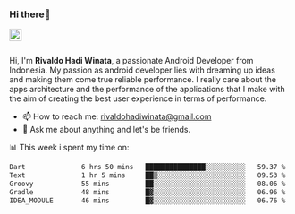 ### Hi there👋
<a href="https://www.linkedin.com/in/rivaldohadiwinata/">
  <img align="left" alt="Rivaldo's LinkedIN" width="22px" src="https://upload.wikimedia.org/wikipedia/commons/8/81/LinkedIn_icon.svg" />
</a>

<br/>
<br/>

Hi, I'm **Rivaldo Hadi Winata**, a passionate Android Developer from Indonesia. 
My passion as android developer lies with dreaming up ideas and making them come true reliable performance. 
I really care about the apps architecture and the performance of the applications that I make with the aim of creating the best user experience in terms of performance.

- 📫 How to reach me: [rivaldohadiwinata@gmail.com](mailto:rivaldohadiwinata@gmail.com)
- 💬 Ask me about anything and let's be friends.

📊 This week i spent my time on:


<!--START_SECTION:waka-->

```txt
Dart              6 hrs 50 mins   ███████████████░░░░░░░░░░   59.37 %
Text              1 hr 5 mins     ██▒░░░░░░░░░░░░░░░░░░░░░░   09.53 %
Groovy            55 mins         ██░░░░░░░░░░░░░░░░░░░░░░░   08.06 %
Gradle            48 mins         █▓░░░░░░░░░░░░░░░░░░░░░░░   06.96 %
IDEA_MODULE       46 mins         █▓░░░░░░░░░░░░░░░░░░░░░░░   06.76 %
```

<!--END_SECTION:waka-->


<!--- 🔭 I’m currently working on Management Order Depot Acun -->

<!--
**rivaldotjioe/rivaldotjioe** is a ✨ _special_ ✨ repository because its `README.md` (this file) appears on your GitHub profile.

Here are some ideas to get you started:

- 🔭 I’m currently working on ...
- 🌱 I’m currently learning ...
- 👯 I’m looking to collaborate on ...
- 🤔 I’m looking for help with ...
- 💬 Ask me about ...
- 📫 How to reach me: ...
- 😄 Pronouns: ...
- ⚡ Fun fact: ...
-->
